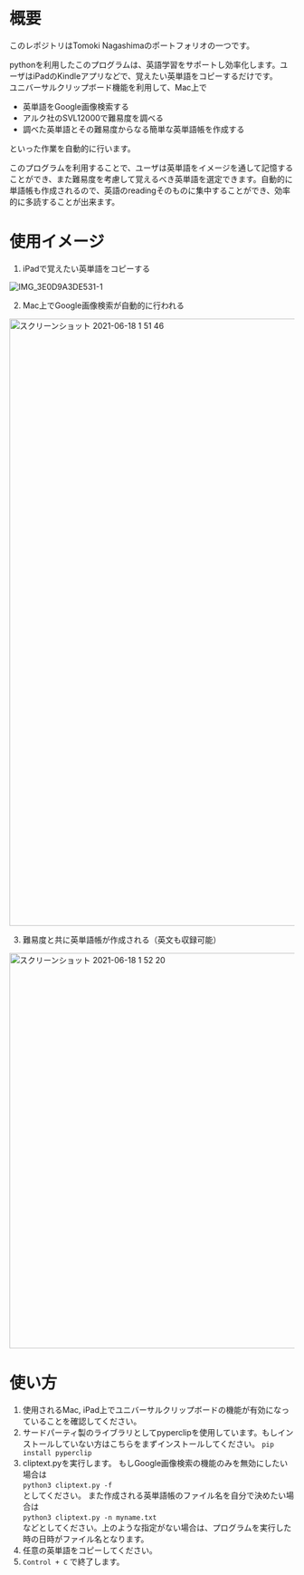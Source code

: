 # 概要
このレポジトリはTomoki Nagashimaのポートフォリオの一つです。

pythonを利用したこのプログラムは、英語学習をサポートし効率化します。ユーザはiPadのKindleアプリなどで、覚えたい英単語をコピーするだけです。  
ユニバーサルクリップボード機能を利用して、Mac上で

- 英単語をGoogle画像検索する
- アルク社のSVL12000で難易度を調べる
- 調べた英単語とその難易度からなる簡単な英単語帳を作成する

といった作業を自動的に行います。

このプログラムを利用することで、ユーザは英単語をイメージを通して記憶することができ、また難易度を考慮して覚えるべき英単語を選定できます。自動的に単語帳も作成されるので、英語のreadingそのものに集中することができ、効率的に多読することが出来ます。

# 使用イメージ

1. iPadで覚えたい英単語をコピーする

![IMG_3E0D9A3DE531-1](https://user-images.githubusercontent.com/79252115/122441185-47d59f80-cfd8-11eb-82f6-73e0b751b65f.jpeg)

2. Mac上でGoogle画像検索が自動的に行われる

<img width="1072" alt="スクリーンショット 2021-06-18 1 51 46" src="https://user-images.githubusercontent.com/79252115/122441220-50c67100-cfd8-11eb-9067-d16ccded29bd.png">

3. 難易度と共に英単語帳が作成される（英文も収録可能）

<img width="698" alt="スクリーンショット 2021-06-18 1 52 20" src="https://user-images.githubusercontent.com/79252115/122441286-6045ba00-cfd8-11eb-914b-596627547096.png">


# 使い方

1. 使用されるMac, iPad上でユニバーサルクリップボードの機能が有効になっていることを確認してください。
2. サードパーティ製のライブラリとしてpyperclipを使用しています。もしインストールしていない方はこちらをまずインストールしてください。
`pip install pyperclip`
3. cliptext.pyを実行します。
もしGoogle画像検索の機能のみを無効にしたい場合は  
`python3 cliptext.py -f`  
としてください。
また作成される英単語帳のファイル名を自分で決めたい場合は  
`python3 cliptext.py -n myname.txt`  
などとしてください。上のような指定がない場合は、プログラムを実行した時の日時がファイル名となります。
4. 任意の英単語をコピーしてください。
5. `Control + C` で終了します。
